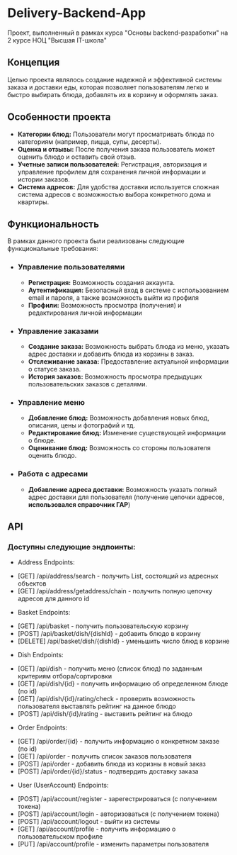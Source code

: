 # Delivery-Backend-App
Проект, выполненный в рамках курса "Основы backend-разработки" на 2 курсе НОЦ "Высшая IT-школа"

## Концепция
Целью проекта являлось создание надежной и эффективной системы заказа и доставки еды, которая позволяет пользователям легко и быстро выбирать блюда, добавлять их в корзину и оформлять заказ.

## Особенности проекта
- **Категории блюд:** Пользователи могут просматривать блюда по категориям (например, пицца, супы, десерты).
- **Оценка и отзывы:** После получения заказа пользователь может оценить блюдо и оставить свой отзыв.
- **Учетные записи пользователей:** Регистрация, авторизация и управление профилем для сохранения личной информации и истории заказов.
- **Система адресов:** Для удобства доставки используется сложная система адресов с возможностью выбора конкретного дома и квартиры.


## Функциональность
В рамках данного проекта были реализованы следующие функциональные требования:
* ### Управление пользователями
  - **Регистрация:** Возможность создания аккаунта.
  - **Аутентификация:** Безопасный вход в системe с использованием email и пароля, а также возможность выйти из профиля
  - **Профили:** Возможность просмотра (получения) и редактирования личной информации
* ### Управление заказами
  - **Создание заказа:** Возможность выбрать блюда из меню, указать адрес доставки и добавить блюда из корзины в заказ.
  - **Отслеживание заказа:** Предоставление актуальной информации о статусе заказа.
  - **История заказов:** Возможность просмотра предыдущих пользовательских заказов с деталями.
* ### Управление меню
  - **Добавление блюд:** Возможность добавления новых блюд, описания, цены и фотографий и тд.
  - **Редактирование блюд:** Изменение существующей информации о блюде.
  - **Оценивание блюд:** Возможность со стороны пользователя оценить блюдо.
* ### Работа с адресами
  - **Добавление адреса доставки:** Возможность указать полный адрес доставки для пользователя (получение цепочки адресов, __использовался справочник ГАР__)

## API
### Доступны следующие эндпоинты:

* Address Endpoints:
- [GET] /api/address/search -  получить List, состоящий из адресных объектов
- [GET] /api/address/getaddress/chain - получить полную цепочку адресов для данного id
 

* Basket Endpoints:
- [GET] /api/basket - получить пользовательскую корзину
- [POST] /api/basket/dish/{dishId} - добавить блюдо в корзину
- [DELETE] /api/basket/dish/{dishId} - уменьшить число блюд в корзине
 

* Dish Endpoints:
- [GET] /api/dish - получить меню (список блюд) по заданным критериям отбора/сортировки
- [GET] /api/dish/{id} - получить информацию об определенном блюде (по id)
- [GET] /api/dish/{id}/rating/check - проверить возможность пользователя выставлять рейтинг на данное блюдо
- [POST] /api/dish/{id}/rating - выставить рейтинг на блюдо
 

* Order Endpoints:
- [GET] /api/order/{id} - получить информацию о конкретном заказе (по id)
- [GET] /api/order - получить список заказов пользователя
- [POST] /api/order - добавить блюда из коризны в новый заказ
- [POST] /api/order/{id}/status - подтвердить доставку заказа
 

* User (UserAccount) Endpoints:
- [POST] /api/account/register - зарегестрироваться (с получением токена)
- [POST] /api/account/login - авторизоваться (с получением токена)
- [POST] /api/account/logout - выйти из системы
- [GET] /api/account/profile - получить информацию о пользовательском профиле
- [PUT] /api/account/profile - изменить параметры пользователя

